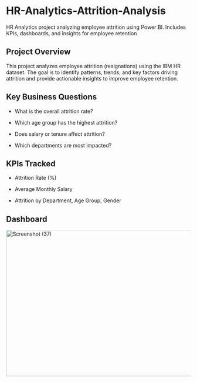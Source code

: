 # HR-Analytics-Attrition-Analysis
HR Analytics project analyzing employee attrition using Power BI. Includes KPIs, dashboards, and insights for employee retention

## Project Overview

This project analyzes employee attrition (resignations) using the IBM HR dataset. The goal is to identify patterns, trends, and key factors driving attrition and provide actionable insights to improve employee retention.

## Key Business Questions

- What is the overall attrition rate?

- Which age group has the highest attrition?

- Does salary or tenure affect attrition?

- Which departments are most impacted? 

## KPIs Tracked

- Attrition Rate (%)

- Average Monthly Salary

- Attrition by Department, Age Group, Gender

## Dashboard

<img width="760" height="398" alt="Screenshot (37)" src="https://github.com/user-attachments/assets/353ef5b1-9493-49da-ad16-ea5bd0cfb5f7" />



